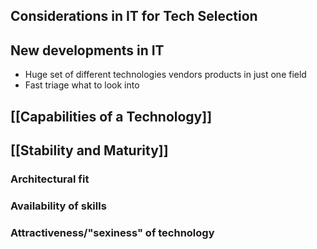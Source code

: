 ## Considerations in IT for Tech Selection
## New developments in IT
- Huge set of different technologies vendors products in just one field
- Fast triage what to look into
## [[Capabilities of a Technology]]

## [[Stability and Maturity]]

### Architectural fit
### Availability of skills
### Attractiveness/"sexiness" of technology


## 